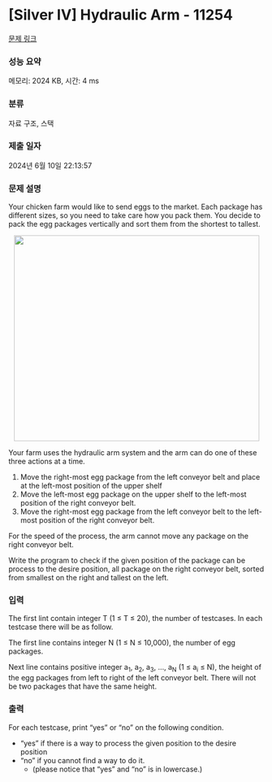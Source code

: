 # [Silver IV] Hydraulic Arm - 11254 

[문제 링크](https://www.acmicpc.net/problem/11254) 

### 성능 요약

메모리: 2024 KB, 시간: 4 ms

### 분류

자료 구조, 스택

### 제출 일자

2024년 6월 10일 22:13:57

### 문제 설명

<p>Your chicken farm would like to send eggs to the market. Each package has different sizes, so you need to take care how you pack them. You decide to pack the egg packages vertically and sort them from the shortest to tallest.</p>

<p style="text-align: center;"><img alt="" src="https://onlinejudgeimages.s3-ap-northeast-1.amazonaws.com/problem/11254/1.png" style="height:405px; width:483px"></p>

<p>Your farm uses the hydraulic arm system and the arm can do one of these three actions at a time.</p>

<ol>
	<li>Move the right-most egg package from the left conveyor belt and place at the left-most position of the upper shelf</li>
	<li>Move the left-most egg package on the upper shelf to the left-most position of the right conveyor belt.</li>
	<li>Move the right-most egg package from the left conveyor belt to the left-most position of the right conveyor belt.</li>
</ol>

<p>For the speed of the process, the arm cannot move any package on the right conveyor belt.</p>

<p>Write the program to check if the given position of the package can be process to the desire position, all package on the right conveyor belt, sorted from smallest on the right and tallest on the left.</p>

### 입력 

 <p>The first lint contain integer T (1 ≤ T ≤ 20), the number of testcases. In each testcase there will be as follow.</p>

<p>The first line contains integer N (1 ≤ N ≤ 10,000), the number of egg packages.</p>

<p>Next line contains positive integer a<sub>1</sub>, a<sub>2</sub>, a<sub>3</sub>, …, a<sub>N</sub> (1 ≤ a<sub>i</sub> ≤ N), the height of the egg packages from left to right of the left conveyor belt. There will not be two packages that have the same height.</p>

### 출력 

 <p>For each testcase, print “yes” or “no” on the following condition.</p>

<ul>
	<li>“yes” if there is a way to process the given position to the desire position</li>
	<li>“no” if you cannot find a way to do it.
	<ul>
		<li>(please notice that “yes” and “no” is in lowercase.)</li>
	</ul>
	</li>
</ul>

